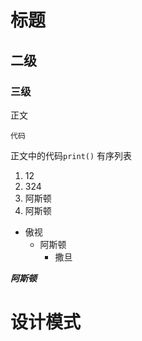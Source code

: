 # 标题
## 二级
### 三级
正文
```
代码
```
正文中的代码`print()`
有序列表
1. 12
2. 324
3. 阿斯顿
4. 阿斯顿
- 傲视
  - 阿斯顿
    - 撒旦

***阿斯顿***

# 设计模式
